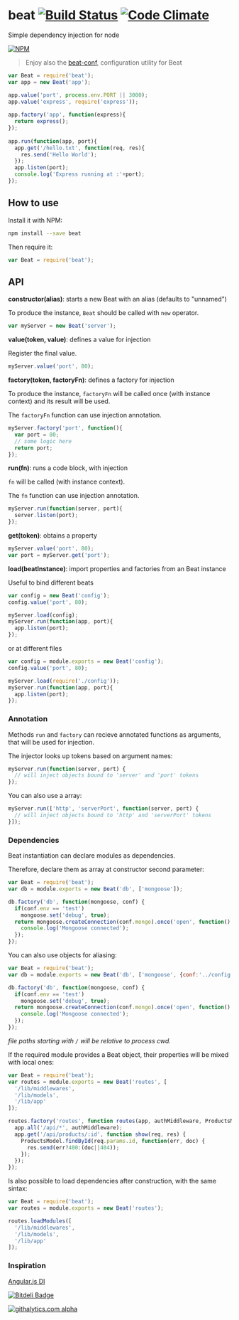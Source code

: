 # beat [![Build Status](https://travis-ci.org/edinella/beat.png?branch=master)](https://travis-ci.org/edinella/beat) [![Code Climate](https://codeclimate.com/github/edinella/beat.png)](https://codeclimate.com/github/edinella/beat)
Simple dependency injection for node

[![NPM](https://nodei.co/npm/beat.png)](https://npmjs.org/package/beat)

> Enjoy also the [beat-conf](https://npmjs.org/package/beat-conf), configuration utility for Beat

```js
var Beat = require('beat');
var app = new Beat('app');

app.value('port', process.env.PORT || 3000);
app.value('express', require('express'));
  
app.factory('app', function(express){
  return express();
});
  
app.run(function(app, port){
  app.get('/hello.txt', function(req, res){
    res.send('Hello World');
  });
  app.listen(port);
  console.log('Express running at :'+port);
});
```

## How to use
Install it with NPM:
```sh
npm install --save beat
```

Then require it:
```js
var Beat = require('beat');
```

## API

**constructor(alias)**: starts a new Beat with an alias (defaults to "unnamed")

To produce the instance, `Beat` should be called with `new` operator.

```js
var myServer = new Beat('server');
```

**value(token, value)**: defines a value for injection

Register the final value.

```js
myServer.value('port', 80);
```

**factory(token, factoryFn)**: defines a factory for injection

To produce the instance, `factoryFn` will be called once (with instance context) and its result will be used.

The `factoryFn` function can use injection annotation.

```js
myServer.factory('port', function(){
  var port = 80;
  // some logic here
  return port;
});
```

**run(fn)**: runs a code block, with injection

`fn` will be called (with instance context).

The `fn` function can use injection annotation.

```js
myServer.run(function(server, port){
  server.listen(port);
});
```

**get(token)**: obtains a property

```js
myServer.value('port', 80);
var port = myServer.get('port');
```

**load(beatInstance)**: import properties and factories from an Beat instance

Useful to bind different beats
```js
var config = new Beat('config');
config.value('port', 80);

myServer.load(config);
myServer.run(function(app, port){
  app.listen(port);
});
```
or at different files

```js
var config = module.exports = new Beat('config');
config.value('port', 80);
```

```js
myServer.load(require('./config'));
myServer.run(function(app, port){
  app.listen(port);
});
```

### Annotation

Methods `run` and `factory` can recieve annotated functions as arguments, that will be used for injection.

The injector looks up tokens based on argument names:

```js
myServer.run(function(server, port) {
  // will inject objects bound to 'server' and 'port' tokens
});
```

You can also use a array:

```js
myServer.run(['http', 'serverPort', function(server, port) {
  // will inject objects bound to 'http' and 'serverPort' tokens
}]);
```

### Dependencies

Beat instantiation can declare modules as dependencies.

Therefore, declare them as array at constructor second parameter:

```js
var Beat = require('beat');
var db = module.exports = new Beat('db', ['mongoose']);

db.factory('db', function(mongoose, conf) {
  if(conf.env == 'test')
    mongoose.set('debug', true);
  return mongoose.createConnection(conf.mongo).once('open', function() {
    console.log('Mongoose connected');
  });
});
```

You can also use objects for aliasing:

```js
var Beat = require('beat');
var db = module.exports = new Beat('db', ['mongoose', {conf:'../config.json'}]);

db.factory('db', function(mongoose, conf) {
  if(conf.env == 'test')
    mongoose.set('debug', true);
  return mongoose.createConnection(conf.mongo).once('open', function() {
    console.log('Mongoose connected');
  });
});
```
_file paths starting with `/` will be relative to process cwd._

If the required module provides a Beat object, their properties will be mixed with local ones:

```js
var Beat = require('beat');
var routes = module.exports = new Beat('routes', [
  '/lib/middlewares',
  '/lib/models',
  '/lib/app'
]);

routes.factory('routes', function routes(app, authMiddleware, ProductsModel){
  app.all('/api/*', authMiddleware);
  app.get('/api/products/:id', function show(req, res) {
    ProductsModel.findById(req.params.id, function(err, doc) {
      res.send(err?400:(doc||404));
    });
  });
});
```

Is also possible to load dependencies after construction, with the same sintax:

```js
var Beat = require('beat');
var routes = module.exports = new Beat('routes');

routes.loadModules([
  '/lib/middlewares',
  '/lib/models',
  '/lib/app'
]);
```

### Inspiration
[Angular.js DI](http://docs.angularjs.org/guide/di)

[![Bitdeli Badge](https://d2weczhvl823v0.cloudfront.net/edinella/beat/trend.png)](https://bitdeli.com/free "Bitdeli Badge")

[![githalytics.com alpha](https://cruel-carlota.pagodabox.com/b05323c0f01a424058eff9ee1e6cce63 "githalytics.com")](http://githalytics.com/edinella/beat)
